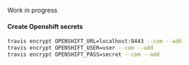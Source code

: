 Work in progress

#### Create Openshift secrets

```bash
travis encrypt OPENSHIFT_URL=localhost:8443 --com --add
travis encrypt OPENSHIFT_USER=user --com --add
travis encrypt OPENSHIFT_PASS=secret --com --add
```
